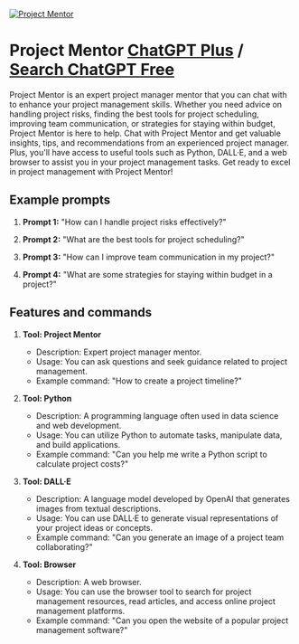 
[![Project Mentor](https://files.oaiusercontent.com/file-O9Rrjwiwd0T1fNGX6MUP6r7g?se=2123-10-16T23%3A14%3A27Z&sp=r&sv=2021-08-06&sr=b&rscc=max-age%3D31536000%2C%20immutable&rscd=attachment%3B%20filename%3D04497bd8-08cb-418c-aa96-e2c3e3c1e024.png&sig=ye2E0BTRujU%2B3b%2BGvs1l%2Bo50xhyQm3BNhTrmP7glFV0%3D)](https://chat.openai.com/g/g-bRk52z9HO-project-mentor)

# Project Mentor [ChatGPT Plus](https://chat.openai.com/g/g-bRk52z9HO-project-mentor) / [Search ChatGPT Free](https://gptcall.net/index.html#/?search=Project%20Mentor)

Project Mentor is an expert project manager mentor that you can chat with to enhance your project management skills. Whether you need advice on handling project risks, finding the best tools for project scheduling, improving team communication, or strategies for staying within budget, Project Mentor is here to help. Chat with Project Mentor and get valuable insights, tips, and recommendations from an experienced project manager. Plus, you'll have access to useful tools such as Python, DALL·E, and a web browser to assist you in your project management tasks. Get ready to excel in project management with Project Mentor!

## Example prompts

1. **Prompt 1:** "How can I handle project risks effectively?"

2. **Prompt 2:** "What are the best tools for project scheduling?"

3. **Prompt 3:** "How can I improve team communication in my project?"

4. **Prompt 4:** "What are some strategies for staying within budget in a project?"

## Features and commands

1. **Tool: Project Mentor**
    - Description: Expert project manager mentor.
    - Usage: You can ask questions and seek guidance related to project management.
    - Example command: "How to create a project timeline?"

2. **Tool: Python**
    - Description: A programming language often used in data science and web development.
    - Usage: You can utilize Python to automate tasks, manipulate data, and build applications.
    - Example command: "Can you help me write a Python script to calculate project costs?"

3. **Tool: DALL·E**
    - Description: A language model developed by OpenAI that generates images from textual descriptions.
    - Usage: You can use DALL·E to generate visual representations of your project ideas or concepts.
    - Example command: "Can you generate an image of a project team collaborating?"

4. **Tool: Browser**
    - Description: A web browser.
    - Usage: You can use the browser tool to search for project management resources, read articles, and access online project management platforms.
    - Example command: "Can you open the website of a popular project management software?"


